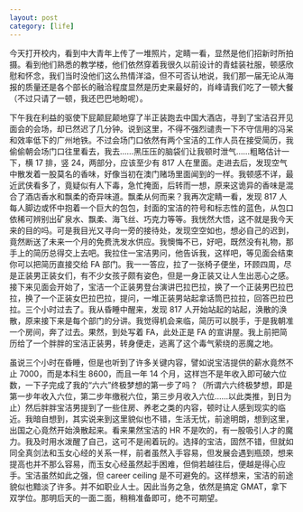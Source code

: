 ```yaml
---
layout: post
category: [life]
---
```


今天打开校内，看到中大青年上传了一堆照片，定睛一看，显然是他们招新时所拍摄。看到他们熟悉的教学楼，他们依然穿着我很久以前设计的青蛙装社服，顿感欣慰和怀念，我们当时没他们这么热情洋溢，但不可否认地说，我们那一届无论从海报的质量还是各个部长的融洽程度显然是历史来最好的，肖峰请我们吃了一顿大餐（不过只请了一顿，我还巴巴地盼呢）。

下午我在利益的驱使下屁颠屁颠地穿了半正装跑去中国大酒店，寻到了宝洁召开见面会的会场，却已然迟了几分钟。说到这里，不得不强烈谴责一下不守信用的冯呆和效率低下的广州地铁。不过会场门口依然有两个宝洁的工作人员在接受简历，我偷偷朝会场门口往里看去，我去……黑压压的脑袋们让我顿时泄气……粗略估计一下，横 17 排，竖 24，两部分，应该至少有 817 人在里面。走进去后，发现空气中散发着一股莫名的香味，好像当初在澳门赌场里面闻到的一样。我顿感不详，最近武侠看多了，竟疑似有人下毒，急忙掩面，后转而一想，原来这诡异的香味是混合了酒店香水和飘柔的奇异味道。飘柔从何而来？我再次定睛一看，发现 817 人每人脚边或怀中抱着一个巨大的包包，封面的宝洁的符号和标志性的蓝色，从包口依稀可辨别出矿泉水、飘柔、海飞丝、巧克力等等。我恍然大悟，这不就是我今天来的目的吗。可是我目光又寻向一旁的接待处，发现空空如也，想必自己的迟到，竟然断送了未来一个月的免费洗发水供应。我懊悔不已，好吧，既然没有礼物，那手上的简历总得交上去吧。我拉住一宝洁男问，他告诉我，这样吧，等见面会结束你可以把简历直接交给 FA 部门。我一一答应，拉了一张椅子便坐，环顾四周，尽是正装男正装女们，有不少女孩子颇有姿色，但是一身正装又让人生出恶心之感。接下来见面会开始了，宝洁一个正装男登台演讲巴拉巴拉，换了一个正装男巴拉巴拉，换了一个正装女巴拉巴拉，提问，一堆正装男站起拿话筒巴拉拉，回答巴拉巴拉。三个小时过去了。我从昏睡中醒来，发现 817 人开始站起的站起，涣散的涣散，原来接下来是每个部门的分讲。我觉得机会来临，简历可以脱手，于是我朝准一个房间，奔了过去。果然，到处写着 FA，此处正是 FA 的宣讲屋。我上前把简历给了一个胖胖的宝洁正装男，转身便走，逃离了这个毒气萦绕的恶魔之地。

虽说三个小时在昏睡，但是也听到了许多关键内容，譬如说宝洁提供的薪水竟然不止 7000，而是本科生 8600，而且一年 14 个月，这样岂不是年收入即可破六位数，一下子完成了我的“六六”终极梦想的第一步了吗？（所谓六六终极梦想，即是第一步年收入六位，第二步年缴税六位，第三步月收入六位……以此类推，到日为止）然后胖胖宝洁男提到了一些住房、养老之类的内容，顿时让人感到现实的临近。我暗自想到，其实说来到这里貌似也不错，生活无忧，前途明朗，想到这里，出国之心竟然开始涣散起来。看来果然宝洁的 HR 不是吹的，有一股吸引人才的魔力。我及时用水泼醒了自己，这可不是闹着玩的。选择的宝洁，固然不错，但就如同全真剑法和玉女心经的关系一样，前者虽然入手容易，但发展会遇到瓶颈，想来提高也并不那么容易，而玉女心经虽然起手困难，但倘若越往后，便越是得心应手。宝洁虽然如此之强，但 career ceiling 是不可避免的。这样想来，宝洁的前途貌似也黯淡了许多。并不如职业人士。因此当务之急，依然是搞定 GMAT，拿下双学位。那明后天的一面二面，稍稍准备即可，绝不可期望。
